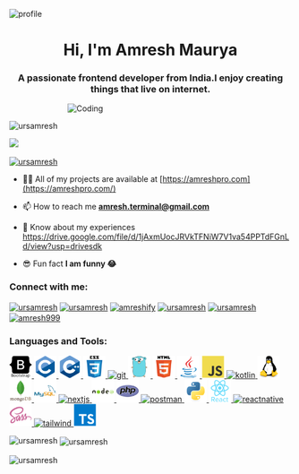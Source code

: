 <div>

![profile](https://media.licdn.com/dms/image/D4D16AQHd4KDtlTvC6g/profile-displaybackgroundimage-shrink_350_1400/0/1682358053805?e=1687996800&v=beta&t=IAU8fticPQCfgXEqSiTAVEqVsFflRAqeBd72ParnpOI)

<h1 align="center">Hi, I'm Amresh Maurya</h1>

<h3 align="center">A passionate frontend developer from India.I enjoy creating things that live on internet.</h3>
<img align="right" alt="Coding" width="400" src="https://i.imgur.com/cOw5hrc.gif">
<br>

<p align="left"> <img src="https://komarev.com/ghpvc/?username=ursamresh&label=Profile%20views&color=0e75b6&style=flat" alt="ursamresh" /> </p>

<p align="left"> <a href="https://github.com/ryo-ma/github-profile-trophy"><img src="https://github-profile-trophy.vercel.app/?username=amreshpro alt="amreshpro" /></a> </p>

<p align="left"> <a href="https://twitter.com/ursamresh" target="blank"><img src="https://img.shields.io/twitter/follow/ursamresh?logo=twitter&style=for-the-badge" alt="ursamresh" /></a> </p>

- 👨‍💻 All of my projects are available at [https://amreshpro.com](https://amreshpro.com/)

- 📫 How to reach me **amresh.terminal@gmail.com**

- 📄 Know about my experiences [https://drive.google.com/file/d/1jAxmUocJRVkTFNiW7V1va54PPTdFGnLd/view?usp=drivesdk ](https://drive.google.com/file/d/1jAxmUocJRVkTFNiW7V1va54PPTdFGnLd/view?usp=drivesdk )
- 😎 Fun fact **I am funny 😂**

<h3 align="left">Connect with me:</h3>
<p align="left">
<a href="https://twitter.com/ursamresh" target="blank"><img align="center" src="https://raw.githubusercontent.com/rahuldkjain/github-profile-readme-generator/master/src/images/icons/Social/twitter.svg" alt="ursamresh" height="30" width="40" /></a>
<a href="https://linkedin.com/in/ursamresh" target="blank"><img align="center" src="https://raw.githubusercontent.com/rahuldkjain/github-profile-readme-generator/master/src/images/icons/Social/linked-in-alt.svg" alt="ursamresh" height="30" width="40" /></a>
<a href="https://fb.com/ursamres" target="blank"><img align="center" src="https://raw.githubusercontent.com/rahuldkjain/github-profile-readme-generator/master/src/images/icons/Social/facebook.svg" alt="amreshify" height="30" width="40" /></a>
<a href="https://instagram.com/amreshify" target="blank"><img align="center" src="https://raw.githubusercontent.com/rahuldkjain/github-profile-readme-generator/master/src/images/icons/Social/instagram.svg" alt="ursamresh" height="30" width="40" /></a>
<a href="https://hashnode.com/ursamresh" target="blank"><img align="center" src="https://raw.githubusercontent.com/rahuldkjain/github-profile-readme-generator/master/src/images/icons/Social/hashnode.svg" alt="ursamresh" height="30" width="40" /></a>
<a href="https://www.codechef.com/users/amresh999" target="blank"><img align="center" src="https://cdn.jsdelivr.net/npm/simple-icons@3.1.0/icons/codechef.svg" alt="amresh999" height="30" width="40" /></a>
</p>

<h3 align="left">Languages and Tools:</h3>
<p align="left"> <a href="https://getbootstrap.com" target="_blank" rel="noreferrer"> <img src="https://raw.githubusercontent.com/devicons/devicon/master/icons/bootstrap/bootstrap-plain-wordmark.svg" alt="bootstrap" width="40" height="40"/> </a> <a href="https://www.cprogramming.com/" target="_blank" rel="noreferrer"> <img src="https://raw.githubusercontent.com/devicons/devicon/master/icons/c/c-original.svg" alt="c" width="40" height="40"/> </a> <a href="https://www.w3schools.com/cpp/" target="_blank" rel="noreferrer"> <img src="https://raw.githubusercontent.com/devicons/devicon/master/icons/cplusplus/cplusplus-original.svg" alt="cplusplus" width="40" height="40"/> </a> <a href="https://www.w3schools.com/css/" target="_blank" rel="noreferrer"> <img src="https://raw.githubusercontent.com/devicons/devicon/master/icons/css3/css3-original-wordmark.svg" alt="css3" width="40" height="40"/> </a> <a href="https://git-scm.com/" target="_blank" rel="noreferrer"> <img src="https://www.vectorlogo.zone/logos/git-scm/git-scm-icon.svg" alt="git" width="40" height="40"/> </a> <a href="https://golang.org" target="_blank" rel="noreferrer"> <img src="https://raw.githubusercontent.com/devicons/devicon/master/icons/go/go-original.svg" alt="go" width="40" height="40"/> </a> <a href="https://www.w3.org/html/" target="_blank" rel="noreferrer"> <img src="https://raw.githubusercontent.com/devicons/devicon/master/icons/html5/html5-original-wordmark.svg" alt="html5" width="40" height="40"/> </a> <a href="https://www.java.com" target="_blank" rel="noreferrer"> <img src="https://raw.githubusercontent.com/devicons/devicon/master/icons/java/java-original.svg" alt="java" width="40" height="40"/> </a> <a href="https://developer.mozilla.org/en-US/docs/Web/JavaScript" target="_blank" rel="noreferrer"> <img src="https://raw.githubusercontent.com/devicons/devicon/master/icons/javascript/javascript-original.svg" alt="javascript" width="40" height="40"/> </a> <a href="https://kotlinlang.org" target="_blank" rel="noreferrer"> <img src="https://www.vectorlogo.zone/logos/kotlinlang/kotlinlang-icon.svg" alt="kotlin" width="40" height="40"/> </a> <a href="https://www.linux.org/" target="_blank" rel="noreferrer"> <img src="https://raw.githubusercontent.com/devicons/devicon/master/icons/linux/linux-original.svg" alt="linux" width="40" height="40"/> </a> <a href="https://www.mongodb.com/" target="_blank" rel="noreferrer"> <img src="https://raw.githubusercontent.com/devicons/devicon/master/icons/mongodb/mongodb-original-wordmark.svg" alt="mongodb" width="40" height="40"/> </a> <a href="https://www.mysql.com/" target="_blank" rel="noreferrer"> <img src="https://raw.githubusercontent.com/devicons/devicon/master/icons/mysql/mysql-original-wordmark.svg" alt="mysql" width="40" height="40"/> </a> <a href="https://nextjs.org/" target="_blank" rel="noreferrer"> <img src="https://cdn.worldvectorlogo.com/logos/nextjs-2.svg" alt="nextjs" width="40" height="40"/> </a> <a href="https://nodejs.org" target="_blank" rel="noreferrer"> <img src="https://raw.githubusercontent.com/devicons/devicon/master/icons/nodejs/nodejs-original-wordmark.svg" alt="nodejs" width="40" height="40"/> </a> <a href="https://www.php.net" target="_blank" rel="noreferrer"> <img src="https://raw.githubusercontent.com/devicons/devicon/master/icons/php/php-original.svg" alt="php" width="40" height="40"/> </a> <a href="https://postman.com" target="_blank" rel="noreferrer"> <img src="https://www.vectorlogo.zone/logos/getpostman/getpostman-icon.svg" alt="postman" width="40" height="40"/> </a> <a href="https://www.python.org" target="_blank" rel="noreferrer"> <img src="https://raw.githubusercontent.com/devicons/devicon/master/icons/python/python-original.svg" alt="python" width="40" height="40"/> </a> <a href="https://reactjs.org/" target="_blank" rel="noreferrer"> <img src="https://raw.githubusercontent.com/devicons/devicon/master/icons/react/react-original-wordmark.svg" alt="react" width="40" height="40"/> </a> <a href="https://reactnative.dev/" target="_blank" rel="noreferrer"> <img src="https://reactnative.dev/img/header_logo.svg" alt="reactnative" width="40" height="40"/> </a> <a href="https://sass-lang.com" target="_blank" rel="noreferrer"> <img src="https://raw.githubusercontent.com/devicons/devicon/master/icons/sass/sass-original.svg" alt="sass" width="40" height="40"/> </a> <a href="https://tailwindcss.com/" target="_blank" rel="noreferrer"> <img src="https://www.vectorlogo.zone/logos/tailwindcss/tailwindcss-icon.svg" alt="tailwind" width="40" height="40"/> </a> <a href="https://www.typescriptlang.org/" target="_blank" rel="noreferrer"> <img src="https://raw.githubusercontent.com/devicons/devicon/master/icons/typescript/typescript-original.svg" alt="typescript" width="40" height="40"/> </a> </p>

<p><img align="left" src="https://github-readme-stats.vercel.app/api/top-langs?username=ursamresh&show_icons=true&locale=en&layout=compact&theme=tokyonight" alt="ursamresh" /></p>

<p>&nbsp;<img align="center" src="https://github-readme-stats.vercel.app/api?username=ursamresh&show_icons=true&locale=en&theme=tokyonight" alt="ursamresh" /></p>

<p><img align="center" src="https://github-readme-streak-stats.herokuapp.com/?user=ursamresh&theme=tokyonight" alt="ursamresh" /></p>

</div>
 
